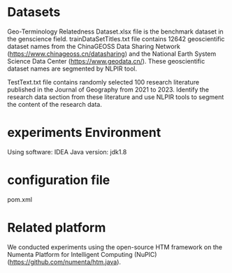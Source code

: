# Datasets
Geo-Terminology Relatedness Dataset.xlsx  file is the benchmark dataset in the genscience field.
trainDataSetTitles.txt file contains 12642 geoscientific dataset names from the ChinaGEOSS Data Sharing Network (https://www.chinageoss.cn/datasharing) and 
the National Earth System Science Data Center (https://www.geodata.cn/). These  geoscientific dataset names are segmented by NLPIR tool.

TestText.txt file contains randomly selected 100 research literature published in the Journal of Geography from 2021 to 2023. 
Identify the research data section from these literature and use NLPIR tools to segment the content of the research data.

# experiments Environment 
Using software: IDEA
Java version: jdk1.8

# configuration file
pom.xml

# Related platform
We conducted experiments using the open-source HTM framework on the Numenta Platform for Intelligent Computing (NuPIC) (https://github.com/numenta/htm.java).
